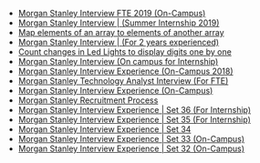  - [Morgan Stanley Interview FTE 2019 (On-Campus)](https://www.geeksforgeeks.org/morgan-stanley-interview-fte-2019-on-campus/)
- [Morgan Stanley Interview | (Summer Internship
 2019)](https://www.geeksforgeeks.org/morgan-stanley-interview-summer-internship-2019/)
- [Map elements of an array to elements of another array](https://www.geeksforgeeks.org/map-elements-of-an-array-to-elements-of-another-array/)
- [Morgan Stanley Interview | (For 2 years experienced)](https://www.geeksforgeeks.org/morgan-stanley-interview-for-2-years-experienced/)
- [Count changes in Led Lights to display digits one by one](https://www.geeksforgeeks.org/count-changes-in-led-lights-to-display-digits-one-by-one/)
- [Morgan Stanley Interview (On campus for Internship)](https://www.geeksforgeeks.org/morgan-stanley-interview-on-campus-for-internship/)
- [Morgan Stanley Interview Experience (On-Campus 2018)](https://www.geeksforgeeks.org/morgan-stanley-interview-experience-on-campus-2018/)
- [Morgan Stanley Technology Analyst Interview (For FTE)](https://www.geeksforgeeks.org/morgan-stanley-technology-analyst-interview-for-fte/)
- [Morgan Stanley Interview Experience (On-Campus)](https://www.geeksforgeeks.org/morgan-stanley-interview-experience-on-campus/)
- [Morgan Stanley Recruitment Process](https://www.geeksforgeeks.org/morgan-stanley-recruitment-process/)
- [Morgan Stanley Interview Experience | Set 36 (For Internship)](https://www.geeksforgeeks.org/morgan-stanley-interview-experience-set-36-internship/)
- [Morgan Stanley Interview Experience | Set 35 (For Internship)](https://www.geeksforgeeks.org/morgan-stanley-interview-experience-set-35-internship/)
- [Morgan Stanley Interview Experience | Set 34](https://www.geeksforgeeks.org/morgan-stanley-interview-experience-set-34/)
- [Morgan Stanley Interview Experience | Set 33 (On-Campus)](https://www.geeksforgeeks.org/morgan-stanley-interview-experience-set-33-campus/)
- [Morgan Stanley Interview Experience | Set 32 (On-Campus)](https://www.geeksforgeeks.org/morgan-stanley-interview-experience-set-32-on-campus/)